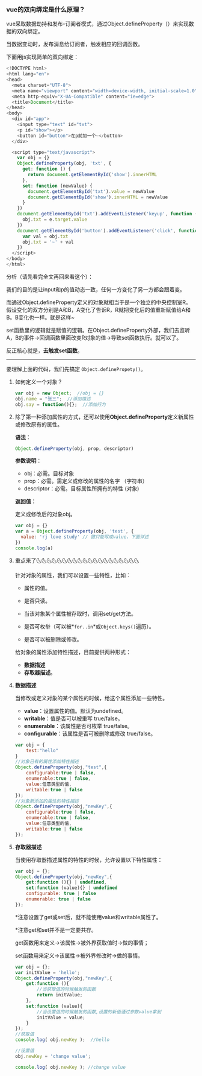 ### vue的双向绑定是什么原理？

vue采取数据劫持和发布-订阅者模式，通过Object.defineProperty（）来实现数据的双向绑定。

当数据变动时，发布消息给订阅者，触发相应的回调函数。

下面用js实现简单的双向绑定：

```javascript
<!DOCTYPE html>
<html lang="en">
<head>
  <meta charset="UTF-8">
  <meta name="viewport" content="width=device-width, initial-scale=1.0">
  <meta http-equiv="X-UA-Compatible" content="ie=edge">
  <title>Document</title>
</head>
<body>
  <div id="app">
    <input type="text" id="txt">
    <p id="show"></p>
    <button id="button">在p前加一个~</button>
  </div>

  <script type="text/javascript">
    var obj = {}
    Object.defineProperty(obj, 'txt', {
      get: function () {
        return document.getElementById('show').innerHTML
      },
      set: function (newValue) {
        document.getElementById('txt').value = newValue
        document.getElementById('show').innerHTML = newValue
      }
    })
    document.getElementById('txt').addEventListener('keyup', function (e) {
      obj.txt = e.target.value
    })
    document.getElementById('button').addEventListener('click', function () {
      var val = obj.txt
      obj.txt = '~' + val
    })
  </script>
</body>
</html>
```

分析（请先看完全文再回来看这个）：

我们的目的是让input和p的值动态一致，任何一方变化了另一方都会跟着变。

而通过Object.defineProperty定义的对象就相当于是一个独立的中央控制室R。假设变化的双方分别是A和B，A变化了告诉R，R就把变化后的值重新赋值给A和B。B变化也一样。就是这样~



set函数里的逻辑就是赋值的逻辑。在Object.defineProperty外部，我们去监听A，B的事件->回调函数里面改变R对象的值->导致set函数执行。就可以了。



反正核心就是，**去触发set函数**。



------

要理解上面的代码，我们先搞定 `Object.definePropety()`。

1. 如何定义一个对象？

   ```javascript
   var obj = new Object;  //obj = {}
   obj.name = "张三";  //添加描述
   obj.say = function(){};  //添加行为
   ```

   

2. 除了第一种添加属性的方式，还可以使用**Object.defineProperty**定义新属性或修改原有的属性。 

   **语法**：

   ```javascript
   Object.defineProperty(obj, prop, descriptor)
   ```

   **参数说明**：

   - obj：必需。目标对象  
   - prop：必需。需定义或修改的属性的名字 （字符串）
   - descriptor：必需。目标属性所拥有的特性  (对象)

   **返回值**：

   定义或修改后的对象obj。

   ```javascript
   var obj = {}
   var a = Object.defineProperty(obj, 'test', {
     value: 'rj love study' // 键只能写成value，下面详述
   })
   console.log(a)
   ```

   

3. 重点来了:last_quarter_moon_with_face::last_quarter_moon_with_face::last_quarter_moon_with_face::last_quarter_moon_with_face::last_quarter_moon_with_face::last_quarter_moon_with_face::last_quarter_moon_with_face::last_quarter_moon_with_face::last_quarter_moon_with_face::last_quarter_moon_with_face::last_quarter_moon_with_face::last_quarter_moon_with_face::last_quarter_moon_with_face::last_quarter_moon_with_face::last_quarter_moon_with_face::last_quarter_moon_with_face::last_quarter_moon_with_face::last_quarter_moon_with_face::last_quarter_moon_with_face::last_quarter_moon_with_face:

   针对对象的属性，我们可以设置一些特性，比如：

   - 属性的值。

   - 是否只读。
   - 当该对象某个属性被存取时，调用set/get方法。
   - 是否可枚举（可以被*`for..in`*或`Object.keys()`遍历）。
   - 是否可以被删除或修改。

   给对象的属性添加特性描述，目前提供两种形式：

   - **数据描述**
   - **存取器描述**。

4. **数据描述**

   当修改或定义对象的某个属性的时候，给这个属性添加一些特性。

   - **value**：设置属性的值。默认为undefined。
   - **writable**：值是否可以被重写 true/false。
   - **enumerable**：该属性是否可枚举 true/false。
   - **configurable**：该属性是否可被删除或修改 true/false。

   ```javascript
   var obj = {
       test:"hello"
   }
   //对象已有的属性添加特性描述
   Object.defineProperty(obj,"test",{
       configurable:true | false,
       enumerable:true | false,
       value:任意类型的值,
       writable:true | false
   });
   //对象新添加的属性的特性描述
   Object.defineProperty(obj,"newKey",{
       configurable:true | false,
       enumerable:true | false,
       value:任意类型的值,
       writable:true | false
   });
   ```

   

5. **存取器描述**

   当使用存取器描述属性的特性的时候，允许设置以下特性属性： 

   ```javascript
   var obj = {};
   Object.defineProperty(obj,"newKey",{
       get:function (){} | undefined,
       set:function (value){} | undefined
       configurable: true | false
       enumerable: true | false
   });
   ```

   *注意设置了get或set后，就不能使用value和writable属性了。

   *注意get和set并不是一定要共存。

   get函数用来定义->该属性->被外界获取值时->做的事情；

   set函数用来定义->该属性->被外界修改时->做的事情。

   ```javascript
   var obj = {};
   var initValue = 'hello';
   Object.defineProperty(obj,"newKey",{
       get:function (){
           //当获取值的时候触发的函数
           return initValue;    
       },
       set:function (value){
           //当设置值的时候触发的函数,设置的新值通过参数value拿到
           initValue = value;
       }
   });
   //获取值
   console.log( obj.newKey );  //hello
   
   //设置值
   obj.newKey = 'change value';
   
   console.log( obj.newKey ); //change value
   ```
